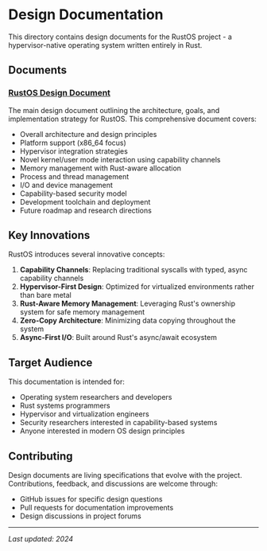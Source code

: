 # Design Documentation

This directory contains design documents for the RustOS project - a hypervisor-native operating system written entirely in Rust.

## Documents

### [RustOS Design Document](rust-os-design.md)
The main design document outlining the architecture, goals, and implementation strategy for RustOS. This comprehensive document covers:

- Overall architecture and design principles
- Platform support (x86_64 focus)
- Hypervisor integration strategies
- Novel kernel/user mode interaction using capability channels
- Memory management with Rust-aware allocation
- Process and thread management
- I/O and device management
- Capability-based security model
- Development toolchain and deployment
- Future roadmap and research directions

## Key Innovations

RustOS introduces several innovative concepts:

1. **Capability Channels**: Replacing traditional syscalls with typed, async capability channels
2. **Hypervisor-First Design**: Optimized for virtualized environments rather than bare metal
3. **Rust-Aware Memory Management**: Leveraging Rust's ownership system for safe memory management
4. **Zero-Copy Architecture**: Minimizing data copying throughout the system
5. **Async-First I/O**: Built around Rust's async/await ecosystem

## Target Audience

This documentation is intended for:
- Operating system researchers and developers
- Rust systems programmers
- Hypervisor and virtualization engineers
- Security researchers interested in capability-based systems
- Anyone interested in modern OS design principles

## Contributing

Design documents are living specifications that evolve with the project. Contributions, feedback, and discussions are welcome through:
- GitHub issues for specific design questions
- Pull requests for documentation improvements
- Design discussions in project forums

---

*Last updated: 2024*